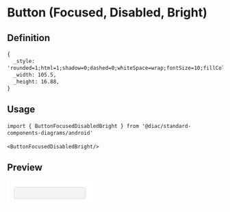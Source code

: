 # Button (Focused, Disabled, Bright)

## Definition

```
{
  _style: 'rounded=1;html=1;shadow=0;dashed=0;whiteSpace=wrap;fontSize=10;fillColor=#F4F4F4;align=center;strokeColor=#E6E6E6;fontColor=#CCCCCC;',
  _width: 105.5,
  _height: 16.88,
}
```

## Usage

```
import { ButtonFocusedDisabledBright } from '@diac/standard-components-diagrams/android'

<ButtonFocusedDisabledBright/>
```

## Preview

<img src="./button-focused-disabled-bright.png" width="200"/>
